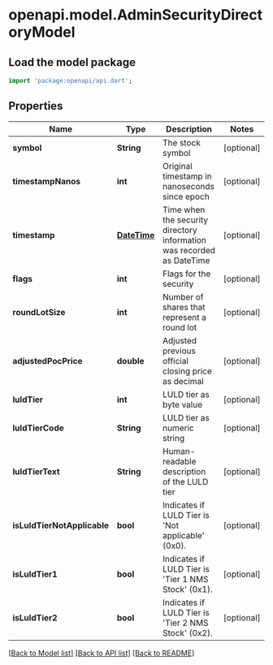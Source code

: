 # openapi.model.AdminSecurityDirectoryModel

## Load the model package
```dart
import 'package:openapi/api.dart';
```

## Properties
Name | Type | Description | Notes
------------ | ------------- | ------------- | -------------
**symbol** | **String** | The stock symbol | [optional] 
**timestampNanos** | **int** | Original timestamp in nanoseconds since epoch | [optional] 
**timestamp** | [**DateTime**](DateTime.md) | Time when the security directory information was recorded as DateTime | [optional] 
**flags** | **int** | Flags for the security | [optional] 
**roundLotSize** | **int** | Number of shares that represent a round lot | [optional] 
**adjustedPocPrice** | **double** | Adjusted previous official closing price as decimal | [optional] 
**luldTier** | **int** | LULD tier as byte value | [optional] 
**luldTierCode** | **String** | LULD tier as numeric string | [optional] 
**luldTierText** | **String** | Human-readable description of the LULD tier | [optional] 
**isLuldTierNotApplicable** | **bool** | Indicates if LULD Tier is 'Not applicable' (0x0). | [optional] 
**isLuldTier1** | **bool** | Indicates if LULD Tier is 'Tier 1 NMS Stock' (0x1). | [optional] 
**isLuldTier2** | **bool** | Indicates if LULD Tier is 'Tier 2 NMS Stock' (0x2). | [optional] 

[[Back to Model list]](../README.md#documentation-for-models) [[Back to API list]](../README.md#documentation-for-api-endpoints) [[Back to README]](../README.md)


